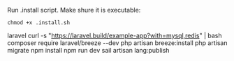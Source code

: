 Run .install script. Make shure it is executable:
```shell
chmod +x .install.sh
```



laravel
curl -s "https://laravel.build/example-app?with=mysql,redis" | bash
composer require laravel/breeze --dev
php artisan breeze:install
php artisan migrate
npm install
npm run dev
sail artisan lang:publish

